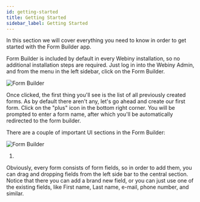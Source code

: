 ```yaml
---
id: getting-started
title: Getting Started
sidebar_label: Getting Started
---
```


In this section we will cover everything you need to know in order to get started with the Form Builder app. 

Form Builder is included by default in every Webiny installation,
so no additional installation steps are required. Just log in into 
the Webiny Admin, and from the menu in the left sidebar, click on the Form Builder.

![Form Builder](/assets/webiny-apps/form-builder/getting-started/open-via-sidebar.png)

Once clicked, the first thing you'll see is the list of all previously created forms. 
As by default there aren't any, let's go ahead and create our first form. Click on the "plus"
icon in the bottom right corner. You will be prompted to enter a form name, after which you'll be automatically redirected to the form builder. 


There are a couple of important UI sections in the Form Builder:

![Form Builder](/assets/webiny-apps/form-builder/getting-started/form-builder-ui.png)

1. 

Obviously, every form consists of form fields, so in order to add them, 
you can drag and dropping fields from the left side bar to the
central section. Notice that there you can add a brand new field, or
you can just use one of the existing fields, like First name, Last name,
e-mail, phone number, and similar.








